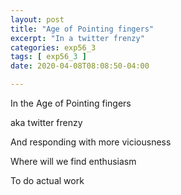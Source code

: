 ```yaml
---
layout: post
title: "Age of Pointing fingers"
excerpt: "In a twitter frenzy"
categories: exp56_3
tags: [ exp56_3 ]
date: 2020-04-08T08:08:50-04:00

---
```


In the Age of Pointing fingers

aka twitter frenzy

And responding with more viciousness

Where will we find enthusiasm

To do actual work
